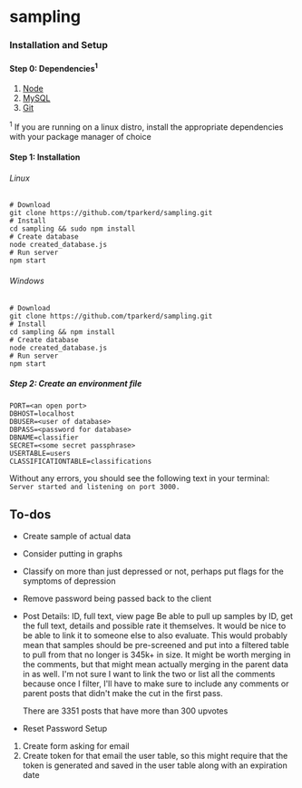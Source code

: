 # sampling
### Installation and Setup
#### Step 0: Dependencies<sup>1</sup>
1. [Node](https://nodejs.org/en/)
2. [MySQL](https://dev.mysql.com/downloads/installer/)
3. [Git](https://git-scm.com/)

<sup>1</sup> If you are running on a linux distro, install the appropriate dependencies with your package manager of choice

#### Step 1: Installation
###### Linux
```
# Download
git clone https://github.com/tparkerd/sampling.git
# Install
cd sampling && sudo npm install
# Create database
node created_database.js
# Run server
npm start
```

###### Windows
```
# Download
git clone https://github.com/tparkerd/sampling.git
# Install
cd sampling && npm install
# Create database
node created_database.js
# Run server
npm start
```

##### Step 2: Create an environment file
```
PORT=<an open port>
DBHOST=localhost
DBUSER=<user of database>
DBPASS=<password for database>
DBNAME=classifier
SECRET=<some secret passphrase>
USERTABLE=users
CLASSIFICATIONTABLE=classifications
```

Without any errors, you should see the following text in your terminal:
`Server started and listening on port 3000.`

## To-dos
- Create sample of actual data
- Consider putting in graphs
- Classify on more than just depressed or not, perhaps put flags for the symptoms of depression
- Remove password being passed back to the client
- Post Details: ID, full text, view page
  Be able to pull up samples by ID, get the full text, details and possible rate it themselves.
  It would be nice to be able to link it to someone else to also evaluate.
  This would probably mean that samples should be pre-screened and put into a filtered table to pull from
  that no longer is 345k+ in size. It might be worth merging in the comments, but that might mean actually
  merging in the parent data in as well. I'm not sure I want to link the two or list all the comments because
  once I filter, I'll have to make sure to include any comments or parent posts that didn't make the cut in
  the first pass.

  There are 3351 posts that have more than 300 upvotes


- Reset Password Setup
1. Create form asking for email
2. Create token for that email the user table, so this might require that the token is generated and saved in the user table along with an expiration date
